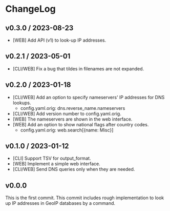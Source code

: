 # ChangeLog

## v0.3.0 / 2023-08-23

- [WEB] Add API (v1) to look-up IP addresses.


## v0.2.1 / 2023-05-01

- [CLI/WEB] Fix a bug that tildes in filenames are not expanded.


## v0.2.0 / 2023-01-18

- [CLI/WEB] Add an option to specify nameservers' IP addresses for DNS lookups.
    - config.yaml.orig: dns.reverse_name.nameservers
- [CLI/WEB] Add version number to config.yaml.orig.
- [WEB] The nameservers are shown in the web interface.
- [WEB] Add an option to show national flags after country codes.
    - config.yaml.orig: web.search[{name: Misc}]


## v0.1.0 / 2023-01-12

- [CLI] Support TSV for output_format.
- [WEB] Implement a simple web interface.
- [CLI/WEB] Send DNS queries only when they are needed.


## v0.0.0

This is the first commit.
This commit includes rough implementation to look up IP addresses in GeoIP
databases by a command.
